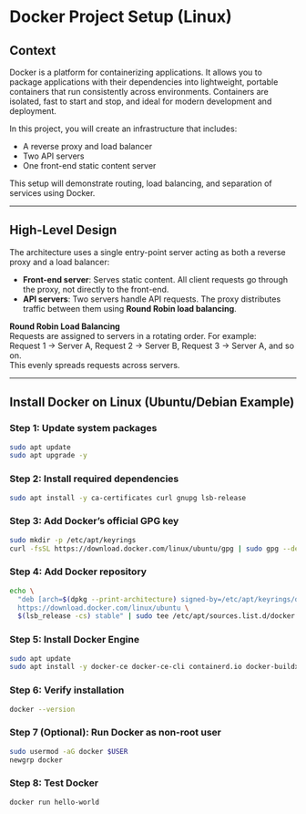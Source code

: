 # Docker Project Setup (Linux)

## Context
Docker is a platform for containerizing applications. It allows you to package applications with their dependencies into lightweight, portable containers that run consistently across environments. Containers are isolated, fast to start and stop, and ideal for modern development and deployment.

In this project, you will create an infrastructure that includes:
- A reverse proxy and load balancer
- Two API servers
- One front-end static content server

This setup will demonstrate routing, load balancing, and separation of services using Docker.

---

## High-Level Design
The architecture uses a single entry-point server acting as both a reverse proxy and a load balancer:

- **Front-end server**: Serves static content. All client requests go through the proxy, not directly to the front-end.
- **API servers**: Two servers handle API requests. The proxy distributes traffic between them using **Round Robin load balancing**.

**Round Robin Load Balancing**  
Requests are assigned to servers in a rotating order. For example:  
Request 1 → Server A, Request 2 → Server B, Request 3 → Server A, and so on.  
This evenly spreads requests across servers.

---

## Install Docker on Linux (Ubuntu/Debian Example)

### Step 1: Update system packages
```bash
sudo apt update
sudo apt upgrade -y
```

### Step 2: Install required dependencies
```bash
sudo apt install -y ca-certificates curl gnupg lsb-release
```

### Step 3: Add Docker’s official GPG key
```bash
sudo mkdir -p /etc/apt/keyrings
curl -fsSL https://download.docker.com/linux/ubuntu/gpg | sudo gpg --dearmor -o /etc/apt/keyrings/docker.gpg
```

### Step 4: Add Docker repository
```bash
echo \
  "deb [arch=$(dpkg --print-architecture) signed-by=/etc/apt/keyrings/docker.gpg] \
  https://download.docker.com/linux/ubuntu \
  $(lsb_release -cs) stable" | sudo tee /etc/apt/sources.list.d/docker.list > /dev/null
```

### Step 5: Install Docker Engine
```bash
sudo apt update
sudo apt install -y docker-ce docker-ce-cli containerd.io docker-buildx-plugin docker-compose-plugin
```

### Step 6: Verify installation
```bash
docker --version
```

### Step 7 (Optional): Run Docker as non-root user
```bash
sudo usermod -aG docker $USER
newgrp docker
```

### Step 8: Test Docker
```bash
docker run hello-world
```
